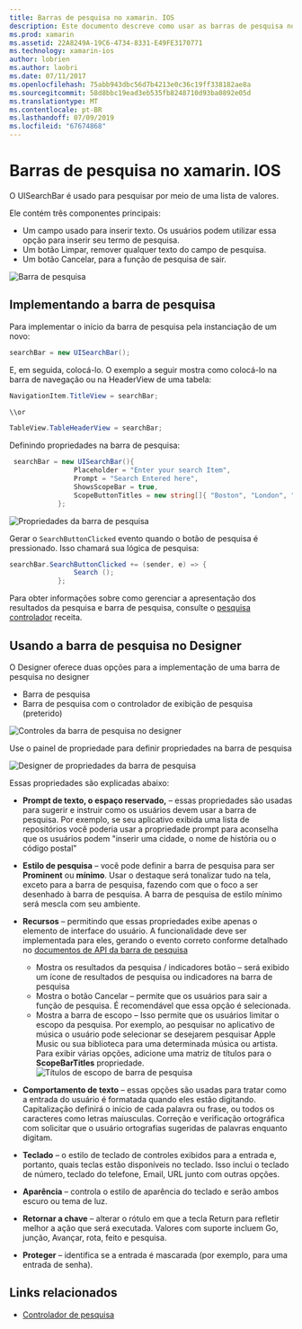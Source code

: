 ```yaml
---
title: Barras de pesquisa no xamarin. IOS
description: Este documento descreve como usar as barras de pesquisa no xamarin. IOS. Ele aborda como criar barras de pesquisa por meio de programação e em um storyboard.
ms.prod: xamarin
ms.assetid: 22A8249A-19C6-4734-8331-E49FE3170771
ms.technology: xamarin-ios
author: lobrien
ms.author: laobri
ms.date: 07/11/2017
ms.openlocfilehash: 75abb943dbc56d7b4213e0c36c19ff338182ae8a
ms.sourcegitcommit: 58d8bbc19ead3eb535fb8248710d93ba0892e05d
ms.translationtype: MT
ms.contentlocale: pt-BR
ms.lasthandoff: 07/09/2019
ms.locfileid: "67674868"
---
```

# <a name="search-bars-in-xamarinios"></a>Barras de pesquisa no xamarin. IOS

O UISearchBar é usado para pesquisar por meio de uma lista de valores. 

Ele contém três componentes principais: 

- Um campo usado para inserir texto. Os usuários podem utilizar essa opção para inserir seu termo de pesquisa.
- Um botão Limpar, remover qualquer texto do campo de pesquisa.
- Um botão Cancelar, para a função de pesquisa de sair.

![Barra de pesquisa](searchbar-images/image1.png)

## <a name="implementing-the-search-bar"></a>Implementando a barra de pesquisa

Para implementar o início da barra de pesquisa pela instanciação de um novo:

```csharp
searchBar = new UISearchBar();
```

E, em seguida, colocá-lo. O exemplo a seguir mostra como colocá-lo na barra de navegação ou na HeaderView de uma tabela:

```csharp
NavigationItem.TitleView = searchBar;

\\or

TableView.TableHeaderView = searchBar;
```

Definindo propriedades na barra de pesquisa:

```csharp
 searchBar = new UISearchBar(){
                Placeholder = "Enter your search Item",
                Prompt = "Search Entered here",
                ShowsScopeBar = true,
                ScopeButtonTitles = new string[]{ "Boston", "London", "SF" },
            };
```

![Propriedades da barra de pesquisa](searchbar-images/image6.png)

Gerar o `SearchButtonClicked` evento quando o botão de pesquisa é pressionado. Isso chamará sua lógica de pesquisa:

```csharp
searchBar.SearchButtonClicked += (sender, e) => {
                Search ();
            };
```

Para obter informações sobre como gerenciar a apresentação dos resultados da pesquisa e barra de pesquisa, consulte o [pesquisa controlador](https://github.com/xamarin/recipes/tree/master/Recipes/ios/content_controls/search-controller) receita.

## <a name="using-the-search-bar-in-the-designer"></a>Usando a barra de pesquisa no Designer

O Designer oferece duas opções para a implementação de uma barra de pesquisa no designer

- Barra de pesquisa
- Barra de pesquisa com o controlador de exibição de pesquisa (preterido)

![Controles da barra de pesquisa no designer](searchbar-images/image2.png)

Use o painel de propriedade para definir propriedades na barra de pesquisa

![Designer de propriedades da barra de pesquisa](searchbar-images/image3.png)

Essas propriedades são explicadas abaixo:

- **Prompt de texto, o espaço reservado,** – essas propriedades são usadas para sugerir e instruir como os usuários devem usar a barra de pesquisa. Por exemplo, se seu aplicativo exibida uma lista de repositórios você poderia usar a propriedade prompt para aconselha que os usuários podem "inserir uma cidade, o nome de história ou o código postal"
- **Estilo de pesquisa** – você pode definir a barra de pesquisa para ser **Prominent** ou **mínimo**. Usar o destaque será tonalizar tudo na tela, exceto para a barra de pesquisa, fazendo com que o foco a ser desenhado à barra de pesquisa. A barra de pesquisa de estilo mínimo será mescla com seu ambiente.
- **Recursos** – permitindo que essas propriedades exibe apenas o elemento de interface do usuário. A funcionalidade deve ser implementada para eles, gerando o evento correto conforme detalhado no [documentos de API da barra de pesquisa](xref:UIKit.UISearchBar)
    - Mostra os resultados da pesquisa / indicadores botão – será exibido um ícone de resultados de pesquisa ou indicadores na barra de pesquisa
    - Mostra o botão Cancelar – permite que os usuários para sair a função de pesquisa. É recomendável que essa opção é selecionada.
    - Mostra a barra de escopo – Isso permite que os usuários limitar o escopo da pesquisa. Por exemplo, ao pesquisar no aplicativo de música o usuário pode selecionar se desejarem pesquisar Apple Music ou sua biblioteca para uma determinada música ou artista. Para exibir várias opções, adicione uma matriz de títulos para o **ScopeBarTitles** propriedade.
    ![Títulos de escopo de barra de pesquisa](searchbar-images/image4.png)

- **Comportamento de texto** – essas opções são usadas para tratar como a entrada do usuário é formatada quando eles estão digitando. Capitalização definirá o início de cada palavra ou frase, ou todos os caracteres como letras maiusculas. Correção e verificação ortográfica com solicitar que o usuário ortografias sugeridas de palavras enquanto digitam.
- **Teclado** – o estilo de teclado de controles exibidos para a entrada e, portanto, quais teclas estão disponíveis no teclado. Isso inclui o teclado de número, teclado do telefone, Email, URL junto com outras opções.
- **Aparência** – controla o estilo de aparência do teclado e serão ambos escuro ou tema de luz.
- **Retornar a chave** – alterar o rótulo em que a tecla Return para refletir melhor a ação que será executada. Valores com suporte incluem Go, junção, Avançar, rota, feito e pesquisa.
- **Proteger** – identifica se a entrada é mascarada (por exemplo, para uma entrada de senha).

## <a name="related-links"></a>Links relacionados

- [Controlador de pesquisa](https://github.com/xamarin/recipes/tree/master/Recipes/ios/content_controls/search-controller)

